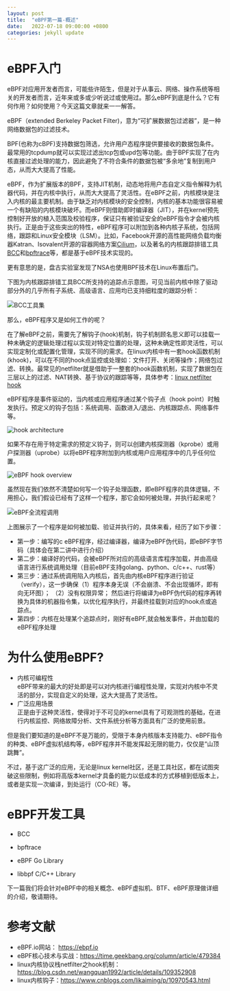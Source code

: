 ```yaml
---
layout: post
title:  "eBPF第一篇-概述"
date:   2022-07-18 09:00:00 +0800
categories: jekyll update
---
```


# eBPF入门

eBPF对应用开发者而言，可能些许陌生，但是对于从事云、网络、操作系统等相关的开发者而言，近年来或多或少听说过或使用过。那么eBPF到底是什么？它有何作用？如何使用？今天这篇文章就来一一解答。

eBPF（extended Berkeley Packet Filter)，意为“可扩展数据包过滤器”，是一种网络数据包的过滤技术。

BPF(也称为cBPF)支持数据包筛选，允许用户态程序提供要接收的数据包条件。最常用的tcpdump就可以实现过滤出tcp包或upd包等功能。由于BPF实现了在内核直接过滤处理的能力，因此避免了不符合条件的数据包被“多余地”复制到用户态，从而大大提高了性能。

eBPF，作为扩展版本的BPF，支持JIT机制，动态地将用户态自定义指令解释为机器代码，并在内核中执行，从而大大提高了灵活性。在eBPF之前，内核模块是注入内核的最主要机制。由于缺乏对内核模块的安全控制，内核的基本功能很容易被一个有缺陷的内核模块破坏。而eBPF则借助即时编译器（JIT），并在kernel预先控制好开放的植入范围及校验程序，保证只有被验证安全的eBPF指令才会被内核执行。正是由于这些突出的特性，eBPF程序可以附加到各种内核子系统，包括网络，跟踪和Linux安全模块（LSM）。比如，Facebook开源的高性能网络负载均衡器Katran、Isovalent开源的容器网络方案[Cilium](https://cilium.io)，以及著名的内核跟踪排错工具[BCC](https://github.com/iovisor/bcc)和[bpftrace](https://bpftrace.org/)等，都是基于eBPF技术实现的。

更有意思的是，盘古实验室发现了NSA也使用BPF技术在Linux布置后门。


下图为内核跟踪排错工具BCC所支持的追踪点示意图，可见当前内核中除了驱动部分外的几乎所有子系统、高级语言、应用均已支持细粒度的跟踪分析：

![BCC工具集](https://raw.githubusercontent.com/iovisor/bcc/master/images/bcc_tracing_tools_2019.png)

那么，eBPF程序又是如何工作的呢？

在了解eBPF之前，需要先了解钩子(hook)机制，钩子机制顾名思义即可以挂载一种未确定的逻辑处理过程以实现对特定位置的处理，这种未确定性即灵活性，可以实现定制化或配置化管理，实现不同的需求。在linux内核中有一套hook函数机制(khook)，可以在不同的hook点监控或处理如：文件打开、关闭等操作；网络包过滤、转换。最常见的netfilter就是借助于一整套的hook函数机制，实现了数据包在三层以上的过滤、NAT转换、基于协议的跟踪等等，具体参考：[linux netfilter hook](https://blog.csdn.net/wangquan1992/article/details/109352908)


eBPF程序是事件驱动的，当内核或应用程序通过某个钩子点（hook point）时触发执行。预定义的钩子包括：系统调用、函数进入/退出、内核跟踪点、网络事件等。

![hook architecture](https://ebpf.io/static/syscall_hook-b4f7d64d4d04806a1de60126926d5f3a.png)

如果不存在用于特定需求的预定义钩子，则可以创建内核探测器（kprobe）或用户探测器（uprobe）以将eBPF程序附加到内核或用户应用程序中的几乎任何位置。

![eBPF hook overview](https://ebpf.io/static/hook_overview-99c69bbff092c35b9c83f00a80fed240.png)

虽然现在我们依然不清楚如何写一个钩子处理函数，即eBPF程序的具体逻辑，不用担心，我们假设已经有了这样一个程序，那它会如何被处理，并执行起来呢？

![eBPF全流程调用](https://ebpf.io/static/go-1a1bb6f1e64b1ad5597f57dc17cf1350.png)

上图展示了一个程序是如何被加载、验证并执行的，具体来看，经历了如下步骤：
* 第一步：编写的c eBPF程序，经过编译器，编译为eBPF伪代码，即eBPF字节码（具体会在第二讲中进行介绍）
* 第二步：编译好的代码，会被eBPF所对应的高级语言库程序加载，并由高级语言进行系统调用处理（目前eBPF支持golang、python、c/c++、rust等）
* 第三步：通过系统调用陷入内核后，首先由内核eBPF程序进行验证（verify），这一步确保（1）程序本身无误（不会崩溃、不会出现循环，即有向无环图）；
（2）没有权限异常；
然后进行将编译为eBPF伪代码的程序再转换为具体的机器指令集，以优化程序执行，并最终挂载到对应的hook点或追踪点。
* 第四步：内核在处理某个追踪点时，刚好有eBPF,就会触发事件，并由加载的eBPF程序处理


# 为什么使用eBPF?
* 内核可编程性  
eBPF带来的最大的好处即是可以对内核进行编程性处理，实现对内核中不灵活的部分，实现自定义的处理，这大大提高了灵活性。
* 广泛应用场景  
正是由于这种灵活性，使得对于不可见的kernel具有了可观测性的基础，在进行内核监控、网络故障分析、文件系统分析等方面具有广泛的使用前景。

但是我们要知道的是eBPF不是万能的，受限于本身内核版本支持能力、eBPF指令的种类、eBPF虚拟机结构等，eBPF程序并不能发挥起无限的能力，仅仅是“山顶跳舞”。

不过，基于这广泛的应用，无论是linux kernel社区，还是工具社区，都在试图突破这些限制，例如将高版本kernel才具备的能力以低成本的方式移植到低版本上，或者是实现一次编译，到处运行（CO-RE）等。

# eBPF开发工具

* BCC

* bpftrace

* eBPF Go Library

* libbpf C/C++ Library


下一篇我们将会针对eBPF中的相关概念、eBPF虚拟机、BTF、eBPF原理做详细的介绍，敬请期待。
# 参考文献

* eBPF.io网站： https://ebpf.io
* eBPF核心技术与实战：https://time.geekbang.org/column/article/479384
* linux内核协议栈netfilter之hook机制：https://blog.csdn.net/wangquan1992/article/details/109352908
* linux内核钩子：https://www.cnblogs.com/likaiming/p/10970543.html